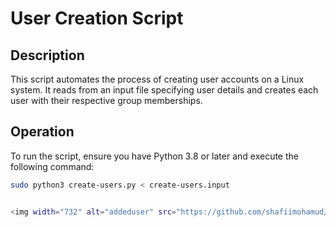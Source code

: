 # User Creation Script

## Description
This script automates the process of creating user accounts on a Linux system. It reads from an input file specifying user details and creates each user with their respective group memberships.

## Operation
To run the script, ensure you have Python 3.8 or later and execute the following command:
```bash
sudo python3 create-users.py < create-users.input


<img width="732" alt="addeduser" src="https://github.com/shafiimohamud/inet_4031_adduser_script/assets/62619388/88efaec7-d310-462c-aa57-798ac0acc156">
